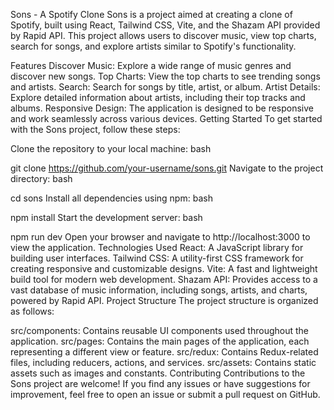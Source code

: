 Sons - A Spotify Clone
Sons is a project aimed at creating a clone of Spotify, built using React, Tailwind CSS, Vite, and the Shazam API provided by Rapid API. This project allows users to discover music, view top charts, search for songs, and explore artists similar to Spotify's functionality.

Features
Discover Music: Explore a wide range of music genres and discover new songs.
Top Charts: View the top charts to see trending songs and artists.
Search: Search for songs by title, artist, or album.
Artist Details: Explore detailed information about artists, including their top tracks and albums.
Responsive Design: The application is designed to be responsive and work seamlessly across various devices.
Getting Started
To get started with the Sons project, follow these steps:

Clone the repository to your local machine:
bash

git clone https://github.com/your-username/sons.git
Navigate to the project directory:
bash

cd sons
Install all dependencies using npm:
bash

npm install
Start the development server:
bash

npm run dev
Open your browser and navigate to http://localhost:3000 to view the application.
Technologies Used
React: A JavaScript library for building user interfaces.
Tailwind CSS: A utility-first CSS framework for creating responsive and customizable designs.
Vite: A fast and lightweight build tool for modern web development.
Shazam API: Provides access to a vast database of music information, including songs, artists, and charts, powered by Rapid API.
Project Structure
The project structure is organized as follows:

src/components: Contains reusable UI components used throughout the application.
src/pages: Contains the main pages of the application, each representing a different view or feature.
src/redux: Contains Redux-related files, including reducers, actions, and services.
src/assets: Contains static assets such as images and constants.
Contributing
Contributions to the Sons project are welcome! If you find any issues or have suggestions for improvement, feel free to open an issue or submit a pull request on GitHub.
